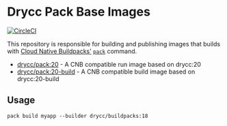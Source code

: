 # Drycc Pack Base Images

[![CircleCI](https://circleci.com/gh/drycc/pack-images.svg?style=svg)](https://circleci.com/gh/heroku/pack-images)

This repository is responsible for building and publishing images that builds
with [Cloud Native Buildpacks'](https://buildpacks.io)
[`pack`](https://github.com/buildpacks/pack) command.

* [drycc/pack:20](https://hub.docker.com/r/heroku/pack/tags/) - A CNB
  compatible run image based on drycc:20
* [drycc/pack:20-build](https://hub.docker.com/r/heroku/pack/tags/) - A CNB
  compatible build image based on drycc:20-build

## Usage

`pack build myapp --builder drycc/buildpacks:18`
